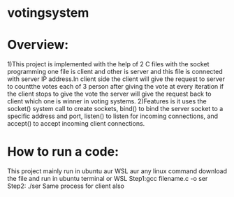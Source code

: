 # votingsystem
# Overview:
1)This project is implemented with the help of 2 C files with the socket programming one file is client and other is
server and this file is connected with server IP address.In client side the client will give the request to server to countthe votes each of 3 person after giving the vote at every iteration if the client stops to give the vote the server will give the request back to client which one is winner in voting systems.
2)Features is it uses the socket() system call to create sockets, bind() to bind the server socket to a specific address
and port, listen() to listen for incoming connections, and accept() to accept incoming client connections.
# How to run a code:
This project mainly run in ubuntu aur WSL aur any linux command download the file and run in ubuntu terminal or WSL 
Step1:gcc filename.c -o ser
Step2: ./ser
Same process for client also
